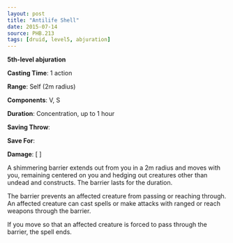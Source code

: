 ```yaml
---
layout: post
title: "Antilife Shell"
date: 2015-07-14
source: PHB.213
tags: [druid, level5, abjuration]
---
```


**5th-level abjuration**

**Casting Time**: 1 action

**Range**: Self (2m radius)

**Components**: V, S

**Duration**: Concentration, up to 1 hour

**Saving Throw**:

**Save For**:

**Damage**: [ ]

A shimmering barrier extends out from you in a 2m radius and moves with you, remaining centered on you and hedging out creatures other than undead and constructs. The barrier lasts for the duration.

The barrier prevents an affected creature from passing or reaching through. An affected creature can cast spells or make attacks with ranged or reach weapons through the barrier.

If you move so that an affected creature is forced to pass through the barrier, the spell ends.